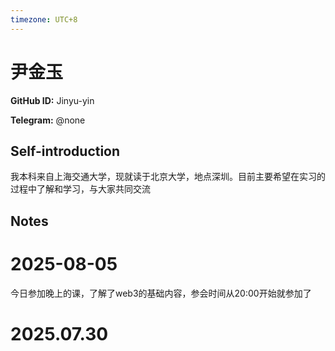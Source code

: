 ```yaml
---
timezone: UTC+8
---
```


# 尹金玉

**GitHub ID:** Jinyu-yin

**Telegram:** @none

## Self-introduction

我本科来自上海交通大学，现就读于北京大学，地点深圳。目前主要希望在实习的过程中了解和学习，与大家共同交流

## Notes

<!-- Content_START -->
# 2025-08-05

今日参加晚上的课，了解了web3的基础内容，参会时间从20:00开始就参加了

# 2025.07.30


<!-- Content_END -->
